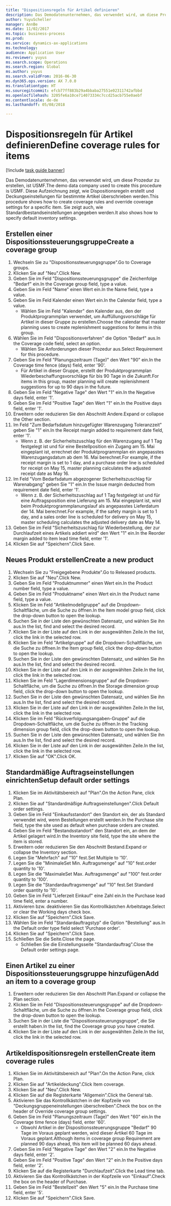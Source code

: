 ```yaml
--- 
title: "Dispositionsregeln für Artikel definieren"
description: Das Demodatenunternehmen, das verwendet wird, um diese Prozedur zu erstellen, ist USMF.
author: YuyuScheller
manager: AnnBe
ms.date: 11/02/2017
ms.topic: business-process
ms.prod: 
ms.service: dynamics-ax-applications
ms.technology: 
audience: Application User
ms.reviewer: yuyus
ms.search.scope: Operations
ms.search.region: Global
ms.author: yuyus
ms.search.validFrom: 2016-06-30
ms.dyn365.ops.version: AX 7.0.0
ms.translationtype: HT
ms.sourcegitcommit: efcb77ff883b29a4bbaba27551e02311742afbbd
ms.openlocfilehash: 3205fe6a10ce714073334c7ccd25acb755e0aebf
ms.contentlocale: de-de
ms.lasthandoff: 05/08/2018

---
```

# <a name="define-coverage-rules-for-items"></a><span data-ttu-id="56c05-103">Dispositionsregeln für Artikel definieren</span><span class="sxs-lookup"><span data-stu-id="56c05-103">Define coverage rules for items</span></span>

[!include [task guide banner](../../includes/task-guide-banner.md)]

<span data-ttu-id="56c05-104">Das Demodatenunternehmen, das verwendet wird, um diese Prozedur zu erstellen, ist USMF.</span><span class="sxs-lookup"><span data-stu-id="56c05-104">The demo data company used to create this procedure is USMF.</span></span> <span data-ttu-id="56c05-105">Diese Aufzeichnung zeigt, wie Dispositionsregeln erstellt und Deckungseinstellungen für bestimmte Artikel überschrieben werden.</span><span class="sxs-lookup"><span data-stu-id="56c05-105">This procedure shows how to create coverage rules and override coverage settings for a specific item.</span></span> <span data-ttu-id="56c05-106">Sie zeigt auch, wie Standardbestandseinstellungen angegeben werden.</span><span class="sxs-lookup"><span data-stu-id="56c05-106">It also shows how to specify default inventory settings.</span></span>


## <a name="create-a-coverage-group"></a><span data-ttu-id="56c05-107">Erstellen einer Dispositionssteuerungsgruppe</span><span class="sxs-lookup"><span data-stu-id="56c05-107">Create a coverage group</span></span>
1. <span data-ttu-id="56c05-108">Wechseln Sie zu "Dispositionssteuerungsgruppe".</span><span class="sxs-lookup"><span data-stu-id="56c05-108">Go to Coverage groups.</span></span>
2. <span data-ttu-id="56c05-109">Klicken Sie auf "Neu".</span><span class="sxs-lookup"><span data-stu-id="56c05-109">Click New.</span></span>
3. <span data-ttu-id="56c05-110">Geben Sie im Feld "Dispositionssteuerungsgruppe" die Zeichenfolge "Bedarf" ein.</span><span class="sxs-lookup"><span data-stu-id="56c05-110">In the Coverage group field, type a value.</span></span>
4. <span data-ttu-id="56c05-111">Geben Sie im Feld "Name" einen Wert ein.</span><span class="sxs-lookup"><span data-stu-id="56c05-111">In the Name field, type a value.</span></span>
5. <span data-ttu-id="56c05-112">Geben Sie im Feld Kalender einen Wert ein.</span><span class="sxs-lookup"><span data-stu-id="56c05-112">In the Calendar field, type a value.</span></span>
    * <span data-ttu-id="56c05-113">Wählen Sie im Feld "Kalender" den Kalender aus, den der Produktprogrammplan verwendet, um Auffüllungsvorschläge für Artikel in dieser Gruppe zu erstellen.</span><span class="sxs-lookup"><span data-stu-id="56c05-113">Choose the calendar that master planning uses to create replenishment suggestions for items in this group.</span></span>  
6. <span data-ttu-id="56c05-114">Wählen Sie im Feld "Dispositionsverfahren" die Option "Bedarf" aus.</span><span class="sxs-lookup"><span data-stu-id="56c05-114">In the Coverage code field, select an option.</span></span>
    * <span data-ttu-id="56c05-115">Wählen Sie Anforderungen dieser Prozedur aus.</span><span class="sxs-lookup"><span data-stu-id="56c05-115">Select Requirement for this procedure.</span></span>  
7. <span data-ttu-id="56c05-116">Geben Sie im Feld "Planungszeitraum (Tage)" den Wert "90" ein.</span><span class="sxs-lookup"><span data-stu-id="56c05-116">In the Coverage time fence (days) field, enter '90'.</span></span>
    * <span data-ttu-id="56c05-117">Für Artikel in dieser Gruppe, erstellt der Produktprogrammplan Wiederbeschaffungsvorschläge für bis 90 Tage in die Zukunft.</span><span class="sxs-lookup"><span data-stu-id="56c05-117">For items in this group, master planning will create replenishment suggestions for up to 90 days in the future.</span></span>  
8. <span data-ttu-id="56c05-118">Geben Sie im Feld "Negative Tage" den Wert "1" ein.</span><span class="sxs-lookup"><span data-stu-id="56c05-118">In the Negative days field, enter '1'.</span></span>
9. <span data-ttu-id="56c05-119">Geben Sie im Feld "Positive Tage" den Wert "1" ein.</span><span class="sxs-lookup"><span data-stu-id="56c05-119">In the Positive days field, enter '1'.</span></span>
10. <span data-ttu-id="56c05-120">Erweitern oder reduzieren Sie den Abschnitt Andere.</span><span class="sxs-lookup"><span data-stu-id="56c05-120">Expand or collapse the Other section.</span></span>
11. <span data-ttu-id="56c05-121">Im Feld "Zum Bedarfsdatum hinzugefügter Warenzugang Toleranzzeit" geben Sie "1" ein.</span><span class="sxs-lookup"><span data-stu-id="56c05-121">In the Receipt margin added to requirement date field, enter '1'.</span></span>
    * <span data-ttu-id="56c05-122">Wenn z. B. der Sicherheitszuschlag für den Warenzugang auf 1 Tag festgelegt ist und für eine Bestellposition ein Zugang am 15. Mai eingeplant ist, errechnet der Produktprogrammplan ein angepasstes Warenzugangsdatum ab dem 16. Mai berechnet.</span><span class="sxs-lookup"><span data-stu-id="56c05-122">For example, if the receipt margin is set to 1 day, and a purchase order line is scheduled for receipt on May 15, master planning calculates the adjusted receipt date as May 16.</span></span>  
12. <span data-ttu-id="56c05-123">Im Feld "Vom Bedarfsdatum abgezogener Sicherheitszuschlag für Warenabgang" geben Sie "1" ein.</span><span class="sxs-lookup"><span data-stu-id="56c05-123">In the Issue margin deducted from requirement date field, enter '1'.</span></span>
    * <span data-ttu-id="56c05-124">Wenn z. B. der Sicherheitszuschlag auf 1 Tag festgelegt ist und für eine Auftragsposition eine Lieferung am 15. Mai eingeplant ist, wird beim Produktprogrammplanungslauf als angepasstes Lieferdatum der 14. Mai berechnet.</span><span class="sxs-lookup"><span data-stu-id="56c05-124">For example, if the safety margin is set to 1 day, and a sales order line is scheduled for delivery on May 15, master scheduling calculates the adjusted delivery date as May 14.</span></span>  
13. <span data-ttu-id="56c05-125">Geben Sie im Feld "Sicherheitszuschlag für Wiederbestellung, der zur Durchlaufzeit eines Artikels addiert wird" den Wert "1" ein.</span><span class="sxs-lookup"><span data-stu-id="56c05-125">In the Reorder margin added to item lead time field, enter '1'.</span></span>
14. <span data-ttu-id="56c05-126">Klicken Sie auf "Speichern".</span><span class="sxs-lookup"><span data-stu-id="56c05-126">Click Save.</span></span>

## <a name="create-a-new-product"></a><span data-ttu-id="56c05-127">Neues Produkt erstellen</span><span class="sxs-lookup"><span data-stu-id="56c05-127">Create a new product</span></span>
1. <span data-ttu-id="56c05-128">Wechseln Sie zu "Freigegebene Produkte".</span><span class="sxs-lookup"><span data-stu-id="56c05-128">Go to Released products.</span></span>
2. <span data-ttu-id="56c05-129">Klicken Sie auf "Neu".</span><span class="sxs-lookup"><span data-stu-id="56c05-129">Click New.</span></span>
3. <span data-ttu-id="56c05-130">Geben Sie im Feld "Produktnummer" einen Wert ein.</span><span class="sxs-lookup"><span data-stu-id="56c05-130">In the Product number field, type a value.</span></span>
4. <span data-ttu-id="56c05-131">Geben Sie im Feld "Produktname" einen Wert ein.</span><span class="sxs-lookup"><span data-stu-id="56c05-131">In the Product name field, type a value.</span></span>
5. <span data-ttu-id="56c05-132">Klicken Sie im Feld "Artikelmodellgruppe" auf die Dropdown-Schaltfläche, um die Suche zu öffnen.</span><span class="sxs-lookup"><span data-stu-id="56c05-132">In the Item model group field, click the drop-down button to open the lookup.</span></span>
6. <span data-ttu-id="56c05-133">Suchen Sie in der Liste den gewünschten Datensatz, und wählen Sie ihn aus.</span><span class="sxs-lookup"><span data-stu-id="56c05-133">In the list, find and select the desired record.</span></span>
7. <span data-ttu-id="56c05-134">Klicken Sie in der Liste auf den Link in der ausgewählten Zeile.</span><span class="sxs-lookup"><span data-stu-id="56c05-134">In the list, click the link in the selected row.</span></span>
8. <span data-ttu-id="56c05-135">Klicken Sie im Feld "Artikelgruppe" auf die Dropdown-Schaltfläche, um die Suche zu öffnen.</span><span class="sxs-lookup"><span data-stu-id="56c05-135">In the Item group field, click the drop-down button to open the lookup.</span></span>
9. <span data-ttu-id="56c05-136">Suchen Sie in der Liste den gewünschten Datensatz, und wählen Sie ihn aus.</span><span class="sxs-lookup"><span data-stu-id="56c05-136">In the list, find and select the desired record.</span></span>
10. <span data-ttu-id="56c05-137">Klicken Sie in der Liste auf den Link in der ausgewählten Zeile.</span><span class="sxs-lookup"><span data-stu-id="56c05-137">In the list, click the link in the selected row.</span></span>
11. <span data-ttu-id="56c05-138">Klicken Sie im Feld "Lagerdimensionsgruppe" auf die Dropdown-Schaltfläche, um die Suche zu öffnen.</span><span class="sxs-lookup"><span data-stu-id="56c05-138">In the Storage dimension group field, click the drop-down button to open the lookup.</span></span>
12. <span data-ttu-id="56c05-139">Suchen Sie in der Liste den gewünschten Datensatz, und wählen Sie ihn aus.</span><span class="sxs-lookup"><span data-stu-id="56c05-139">In the list, find and select the desired record.</span></span>
13. <span data-ttu-id="56c05-140">Klicken Sie in der Liste auf den Link in der ausgewählten Zeile.</span><span class="sxs-lookup"><span data-stu-id="56c05-140">In the list, click the link in the selected row.</span></span>
14. <span data-ttu-id="56c05-141">Klicken Sie im Feld "Rückverfolgungsangaben-Gruppe" auf die Dropdown-Schaltfläche, um die Suche zu öffnen.</span><span class="sxs-lookup"><span data-stu-id="56c05-141">In the Tracking dimension group field, click the drop-down button to open the lookup.</span></span>
15. <span data-ttu-id="56c05-142">Suchen Sie in der Liste den gewünschten Datensatz, und wählen Sie ihn aus.</span><span class="sxs-lookup"><span data-stu-id="56c05-142">In the list, find and select the desired record.</span></span>
16. <span data-ttu-id="56c05-143">Klicken Sie in der Liste auf den Link in der ausgewählten Zeile.</span><span class="sxs-lookup"><span data-stu-id="56c05-143">In the list, click the link in the selected row.</span></span>
17. <span data-ttu-id="56c05-144">Klicken Sie auf "OK".</span><span class="sxs-lookup"><span data-stu-id="56c05-144">Click OK.</span></span>

## <a name="setup-default-order-settings"></a><span data-ttu-id="56c05-145">Standardmäßige Auftragseinstellungen einrichten</span><span class="sxs-lookup"><span data-stu-id="56c05-145">Setup default order settings</span></span>
1. <span data-ttu-id="56c05-146">Klicken Sie im Aktivitätsbereich auf "Plan".</span><span class="sxs-lookup"><span data-stu-id="56c05-146">On the Action Pane, click Plan.</span></span>
2. <span data-ttu-id="56c05-147">Klicken Sie auf "Standardmäßige Auftragseinstellungen".</span><span class="sxs-lookup"><span data-stu-id="56c05-147">Click Default order settings.</span></span>
3. <span data-ttu-id="56c05-148">Geben Sie im Feld "Einkaufsstandort" den Standort ein, der als Standard verwendet wird, wenn Bestellungen erstellt werden.</span><span class="sxs-lookup"><span data-stu-id="56c05-148">In the Purchase site field, type the site used as default when purchase orders are created.</span></span>
4. <span data-ttu-id="56c05-149">Geben Sie im Feld "Bestandsstandort" den Standort ein, an dem der Artikel gelagert wird.</span><span class="sxs-lookup"><span data-stu-id="56c05-149">In the Inventory site field, type the site where the item is stored.</span></span>
5. <span data-ttu-id="56c05-150">Erweitern oder reduzieren Sie den Abschnitt Bestand.</span><span class="sxs-lookup"><span data-stu-id="56c05-150">Expand or collapse the Inventory section.</span></span>
6. <span data-ttu-id="56c05-151">Legen Sie "Mehrfach" auf "10" fest.</span><span class="sxs-lookup"><span data-stu-id="56c05-151">Set Multiple to '10'.</span></span>
7. <span data-ttu-id="56c05-152">Legen Sie die "Minimale</span><span class="sxs-lookup"><span data-stu-id="56c05-152">Set Min.</span></span> <span data-ttu-id="56c05-153">Auftragsmenge" auf "10" fest.</span><span class="sxs-lookup"><span data-stu-id="56c05-153">order quantity to '10'.</span></span>
8. <span data-ttu-id="56c05-154">Legen Sie die "Maximale</span><span class="sxs-lookup"><span data-stu-id="56c05-154">Set Max.</span></span> <span data-ttu-id="56c05-155">Auftragsmenge" auf "100" fest.</span><span class="sxs-lookup"><span data-stu-id="56c05-155">order quantity to '100'.</span></span>
9. <span data-ttu-id="56c05-156">Legen Sie die "Standardauftragsmenge" auf "10" fest.</span><span class="sxs-lookup"><span data-stu-id="56c05-156">Set Standard order quantity to '10'.</span></span>
10. <span data-ttu-id="56c05-157">Geben Sie im Feld "Lieferzeit Einkauf" eine Zahl ein.</span><span class="sxs-lookup"><span data-stu-id="56c05-157">In the Purchase lead time field, enter a number.</span></span>
11. <span data-ttu-id="56c05-158">Aktivieren bzw. deaktivieren Sie das Kontrollkästchen Arbeitstage.</span><span class="sxs-lookup"><span data-stu-id="56c05-158">Select or clear the Working days check box.</span></span>
12. <span data-ttu-id="56c05-159">Klicken Sie auf "Speichern".</span><span class="sxs-lookup"><span data-stu-id="56c05-159">Click Save.</span></span>
13. <span data-ttu-id="56c05-160">Wählen Sie im Feld "Standardauftragstyp" die Option "Bestellung" aus.</span><span class="sxs-lookup"><span data-stu-id="56c05-160">In the Default order type field select 'Purchase order'.</span></span>
14. <span data-ttu-id="56c05-161">Klicken Sie auf "Speichern".</span><span class="sxs-lookup"><span data-stu-id="56c05-161">Click Save.</span></span>
15. <span data-ttu-id="56c05-162">Schließen Sie die Seite.</span><span class="sxs-lookup"><span data-stu-id="56c05-162">Close the page.</span></span>
    * <span data-ttu-id="56c05-163">Schließen Sie die Einstellungsseite "Standardauftrag".</span><span class="sxs-lookup"><span data-stu-id="56c05-163">Close the Default order settings page.</span></span>  

## <a name="add-an-item-to-a-coverage-group"></a><span data-ttu-id="56c05-164">Einen Artikel zu einer Dispositionssteuerungsgruppe hinzufügen</span><span class="sxs-lookup"><span data-stu-id="56c05-164">Add an item to a coverage group</span></span>
1. <span data-ttu-id="56c05-165">Erweitern oder reduzieren Sie den Abschnitt Plan.</span><span class="sxs-lookup"><span data-stu-id="56c05-165">Expand or collapse the Plan section.</span></span>
2. <span data-ttu-id="56c05-166">Klicken Sie im Feld "Dispositionssteuerungsgruppe" auf die Dropdown-Schaltfläche, um die Suche zu öffnen.</span><span class="sxs-lookup"><span data-stu-id="56c05-166">In the Coverage group field, click the drop-down button to open the lookup.</span></span>
3. <span data-ttu-id="56c05-167">Suchen Sie in der Liste die "Dispositionssteuerungsgruppe", die Sie erstellt haben.</span><span class="sxs-lookup"><span data-stu-id="56c05-167">In the list, find the Coverage group you have created.</span></span>
4. <span data-ttu-id="56c05-168">Klicken Sie in der Liste auf den Link in der ausgewählten Zeile.</span><span class="sxs-lookup"><span data-stu-id="56c05-168">In the list, click the link in the selected row.</span></span>

## <a name="create-item-coverage-rules"></a><span data-ttu-id="56c05-169">Artikeldispositionsregeln erstellen</span><span class="sxs-lookup"><span data-stu-id="56c05-169">Create item coverage rules</span></span>
1. <span data-ttu-id="56c05-170">Klicken Sie im Aktivitätsbereich auf "Plan".</span><span class="sxs-lookup"><span data-stu-id="56c05-170">On the Action Pane, click Plan.</span></span>
2. <span data-ttu-id="56c05-171">Klicken Sie auf "Artikeldeckung".</span><span class="sxs-lookup"><span data-stu-id="56c05-171">Click Item coverage.</span></span>
3. <span data-ttu-id="56c05-172">Klicken Sie auf "Neu".</span><span class="sxs-lookup"><span data-stu-id="56c05-172">Click New.</span></span>
4. <span data-ttu-id="56c05-173">Klicken Sie auf die Registerkarte "Allgemein".</span><span class="sxs-lookup"><span data-stu-id="56c05-173">Click the General tab.</span></span>
5. <span data-ttu-id="56c05-174">Aktivieren Sie das Kontrollkästchen in der Kopfzeile von "Deckungsgruppeneinstellungen überschreiben".</span><span class="sxs-lookup"><span data-stu-id="56c05-174">Check the box on the header of Override coverage group settings.</span></span>
6. <span data-ttu-id="56c05-175">Geben Sie im Feld "Planungszeitraum (Tage)" den Wert "60" ein.</span><span class="sxs-lookup"><span data-stu-id="56c05-175">In the Coverage time fence (days) field, enter '60'.</span></span>
    * <span data-ttu-id="56c05-176">Obwohl Artikel in der Dispositionssteuerungsgruppe "Bedarf" 90 Tage im Voraus geplant werden, wird dieser Artikel 60 Tage im Voraus geplant.</span><span class="sxs-lookup"><span data-stu-id="56c05-176">Although items in coverage group Requirement are planned 90 days ahead, this item will be planned 60 days ahead.</span></span>  
7. <span data-ttu-id="56c05-177">Geben Sie im Feld "Negative Tage" den Wert "2" ein.</span><span class="sxs-lookup"><span data-stu-id="56c05-177">In the Negative days field, enter '2'.</span></span>
8. <span data-ttu-id="56c05-178">Geben Sie im Feld "Positive Tage" den Wert "2" ein.</span><span class="sxs-lookup"><span data-stu-id="56c05-178">In the Positive days field, enter '2'.</span></span>
9. <span data-ttu-id="56c05-179">Klicken Sie auf die Registerkarte "Durchlaufzeit".</span><span class="sxs-lookup"><span data-stu-id="56c05-179">Click the Lead time tab.</span></span>
10. <span data-ttu-id="56c05-180">Aktivieren Sie das Kontrollkästchen in der Kopfzeile von "Einkauf".</span><span class="sxs-lookup"><span data-stu-id="56c05-180">Check the box on the header of Purchase.</span></span>
11. <span data-ttu-id="56c05-181">Geben Sie im Feld "Bestellzeit" den Wert "5" ein.</span><span class="sxs-lookup"><span data-stu-id="56c05-181">In the Purchase time field, enter '5'.</span></span>
12. <span data-ttu-id="56c05-182">Klicken Sie auf "Speichern".</span><span class="sxs-lookup"><span data-stu-id="56c05-182">Click Save.</span></span>


